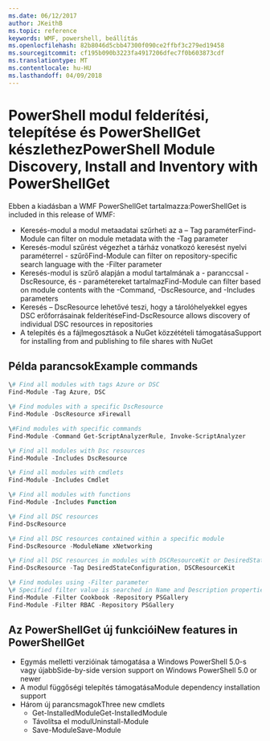 ```yaml
---
ms.date: 06/12/2017
author: JKeithB
ms.topic: reference
keywords: WMF, powershell, beállítás
ms.openlocfilehash: 82b8046d5cbb47300f090ce2ffbf3c279ed19458
ms.sourcegitcommit: cf195b090b3223fa4917206dfec7f0b603873cdf
ms.translationtype: MT
ms.contentlocale: hu-HU
ms.lasthandoff: 04/09/2018
---
```

# <a name="powershell-module-discovery-install-and-inventory-with-powershellget"></a><span data-ttu-id="7b73b-102">PowerShell modul felderítési, telepítése és PowerShellGet készlethez</span><span class="sxs-lookup"><span data-stu-id="7b73b-102">PowerShell Module Discovery, Install and Inventory with PowerShellGet</span></span>

<span data-ttu-id="7b73b-103">Ebben a kiadásban a WMF PowerShellGet tartalmazza:</span><span class="sxs-lookup"><span data-stu-id="7b73b-103">PowerShellGet is included in this release of WMF:</span></span>
-   <span data-ttu-id="7b73b-104">Keresés-modul a modul metaadatai szűrheti az a – Tag paraméter</span><span class="sxs-lookup"><span data-stu-id="7b73b-104">Find-Module can filter on module metadata with the -Tag parameter</span></span>
-   <span data-ttu-id="7b73b-105">Keresés-modul szűrést végezhet a tárház vonatkozó keresést nyelvi paraméterrel - szűrő</span><span class="sxs-lookup"><span data-stu-id="7b73b-105">Find-Module can filter on repository-specific search language with the -Filter parameter</span></span>
-   <span data-ttu-id="7b73b-106">Keresés-modul is szűrő alapján a modul tartalmának a - paranccsal - DscResource, és - paramétereket tartalmaz</span><span class="sxs-lookup"><span data-stu-id="7b73b-106">Find-Module can filter based on module contents with the -Command, -DscResource, and -Includes parameters</span></span>
-   <span data-ttu-id="7b73b-107">Keresés – DscResource lehetővé teszi, hogy a tárolóhelyekkel egyes DSC erőforrásainak felderítése</span><span class="sxs-lookup"><span data-stu-id="7b73b-107">Find-DscResource allows discovery of individual DSC resources in repositories</span></span>
-   <span data-ttu-id="7b73b-108">A telepítés és a fájlmegosztások a NuGet közzétételi támogatása</span><span class="sxs-lookup"><span data-stu-id="7b73b-108">Support for installing from and publishing to file shares with NuGet</span></span>

## <a name="example-commands"></a><span data-ttu-id="7b73b-109">Példa parancsok</span><span class="sxs-lookup"><span data-stu-id="7b73b-109">Example commands</span></span>
```powershell
\# Find all modules with tags Azure or DSC
Find-Module -Tag Azure, DSC

\# Find modules with a specific DscResource
Find-Module -DscResource xFirewall

\#Find modules with specific commands
Find-Module -Command Get-ScriptAnalyzerRule, Invoke-ScriptAnalyzer

\# Find all modules with Dsc resources
Find-Module -Includes DscResource

\# Find all modules with cmdlets
Find-Module -Includes Cmdlet

\# Find all modules with functions
Find-Module -Includes Function

\# Find all DSC resources
Find-DscResource

\# Find all DSC resources contained within a specific module
Find-DscResource -ModuleName xNetworking

\# Find all DSC resources in modules with DSCResourceKit or DesiredStateConfiguration
Find-DscResource -Tag DesiredStateConfiguration, DSCResourceKit

\# Find modules using -Filter parameter
\# Specified filter value is searched in Name and Description properties
Find-Module -Filter Cookbook -Repository PSGallery
Find-Module -Filter RBAC -Repository PSGallery
```

## <a name="new-features-in-powershellget"></a><span data-ttu-id="7b73b-110">Az PowerShellGet új funkciói</span><span class="sxs-lookup"><span data-stu-id="7b73b-110">New features in PowerShellGet</span></span>
-   <span data-ttu-id="7b73b-111">Egymás melletti verzióinak támogatása a Windows PowerShell 5.0-s vagy újabb</span><span class="sxs-lookup"><span data-stu-id="7b73b-111">Side-by-side version support on Windows PowerShell 5.0 or newer</span></span>
-   <span data-ttu-id="7b73b-112">A modul függőségi telepítés támogatása</span><span class="sxs-lookup"><span data-stu-id="7b73b-112">Module dependency installation support</span></span>
-   <span data-ttu-id="7b73b-113">Három új parancsmagok</span><span class="sxs-lookup"><span data-stu-id="7b73b-113">Three new cmdlets</span></span>
    -   <span data-ttu-id="7b73b-114">Get-InstalledModule</span><span class="sxs-lookup"><span data-stu-id="7b73b-114">Get-InstalledModule</span></span>
    -   <span data-ttu-id="7b73b-115">Távolítsa el modul</span><span class="sxs-lookup"><span data-stu-id="7b73b-115">Uninstall-Module</span></span>
    -   <span data-ttu-id="7b73b-116">Save-Module</span><span class="sxs-lookup"><span data-stu-id="7b73b-116">Save-Module</span></span>